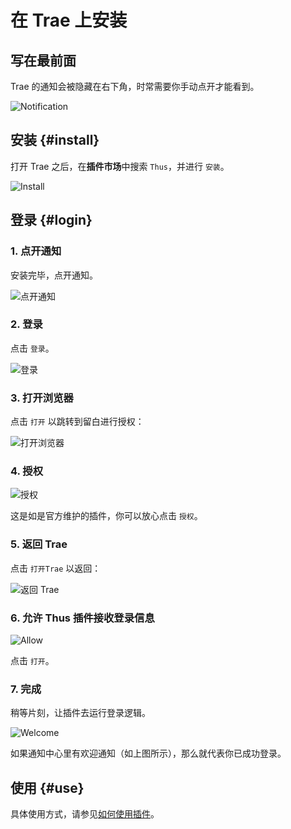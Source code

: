 # 在 Trae 上安装

## 写在最前面

Trae 的通知会被隐藏在右下角，时常需要你手动点开才能看到。

![Notification](./assets-trae/0.jpeg)

## 安装 {#install}

打开 Trae 之后，在**插件市场**中搜索 `Thus`，并进行 `安装`。

![Install](./assets-trae/1.png)

## 登录 {#login}

### 1. 点开通知

安装完毕，点开通知。

![点开通知](./assets-trae/0.jpeg)


### 2. 登录

点击 `登录`。

![登录](./assets-trae/2.jpeg)

### 3. 打开浏览器

点击 `打开` 以跳转到留白进行授权：

![打开浏览器](./assets-trae/3.jpeg)

### 4. 授权

![授权](./assets-trae/4.jpeg)

这是如是官方维护的插件，你可以放心点击 `授权`。

### 5. 返回 Trae

点击 `打开Trae` 以返回：

![返回 Trae](./assets-trae/5.jpeg)

### 6. 允许 Thus 插件接收登录信息

![Allow](./assets-trae/6.jpeg)

点击 `打开`。

### 7. 完成

稍等片刻，让插件去运行登录逻辑。

![Welcome](./assets-trae/7.jpeg)

如果通知中心里有欢迎通知（如上图所示），那么就代表你已成功登录。

## 使用 {#use}

具体使用方式，请参见[如何使用插件](./how-to-use-vscode-ext)。